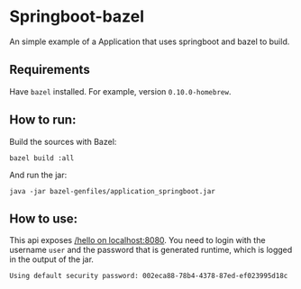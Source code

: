 # Springboot-bazel

An simple example of a Application that uses springboot and bazel to build.

## Requirements

Have `bazel` installed. For example, version `0.10.0-homebrew`.

## How to run:
Build the sources with Bazel:
```
bazel build :all
```

And run the jar:
 
``` 
java -jar bazel-genfiles/application_springboot.jar
```

## How to use:

This api exposes [/hello on localhost:8080](http://localhost:8080/hello). You need to login with the username `user` and the password that is generated runtime, which is logged in the output of the jar.

```
Using default security password: 002eca88-78b4-4378-87ed-ef023995d18c
```


